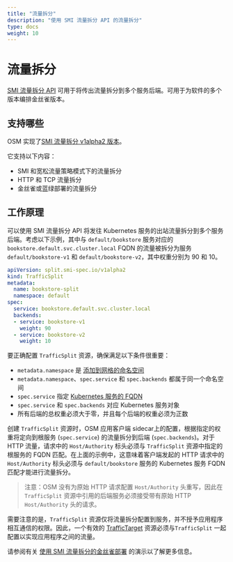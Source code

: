 ```yaml
---
title: "流量拆分"
description: "使用 SMI 流量拆分 API 的流量拆分"
type: docs
weight: 10
---
```


# 流量拆分

[SMI 流量拆分 API](https://github.com/servicemeshinterface/smi-spec/blob/main/apis/traffic-split/v1alpha2/traffic-split.md) 可用于将传出流量拆分到多个服务后端。可用于为软件的多个版本编排金丝雀版本。

## 支持哪些

OSM 实现了[SMI 流量拆分 v1alpha2 版本](https://github.com/servicemeshinterface/smi-spec/blob/main/apis/traffic-split/v1alpha2/traffic-split.md)。

它支持以下内容：

- SMI 和宽松流量策略模式下的流量拆分
- HTTP 和 TCP 流量拆分
- 金丝雀或蓝绿部署的流量拆分

## 工作原理

可以使用 SMI 流量拆分 API 将发往 Kubernetes 服务的出站流量拆分到多个服务后端。考虑以下示例，其中与 `default/bookstore` 服务对应的 `bookstore.default.svc.cluster.local` FQDN 的流量被拆分为服务 `default/bookstore-v1` 和 `default/bookstore-v2`，其中权重分别为 90 和 10。

```yaml
apiVersion: split.smi-spec.io/v1alpha2
kind: TrafficSplit
metadata:
  name: bookstore-split
  namespace: default
spec:
  service: bookstore.default.svc.cluster.local
  backends:
  - service: bookstore-v1
    weight: 90
  - service: bookstore-v2
    weight: 10
```

要正确配置 `TrafficSplit` 资源，确保满足以下条件很重要：

- `metadata.namespace` 是 [添加到网格的命名空间](/docs/guides/app_onboarding/namespaces/)
- `metadata.namespace`、`spec.service` 和 `spec.backends` 都属于同一个命名空间
- `spec.service` 指定 [Kubernetes 服务的 FQDN](https://kubernetes.io/docs/concepts/services-networking/dns-pod-service/#services)
- `spec.service` 和 `spec.backends` 对应 Kubernetes 服务对象
- 所有后端的总权重必须大于零，并且每个后端的权重必须为正数

创建 `TrafficSplit` 资源时，OSM 应用客户端 sidecar上的配置，根据指定的权重将定向到根服务 (`spec.service`) 的流量拆分到后端 (`spec.backends`)。对于 HTTP 流量，请求中的 `Host/Authority` 标头必须与 `TrafficSplit` 资源中指定的根服务的 FQDN 匹配。在上面的示例中，这意味着客户端发起的 HTTP 请求中的 `Host/Authority` 标头必须与 `default/bookstore` 服务的 Kubernetes 服务 FQDN 匹配才能进行流量拆分。

> 注意：OSM 没有为原始 HTTP 请求配置 `Host/Authority` 头重写，因此在 `TrafficSplit` 资源中引用的后端服务必须接受带有原始 HTTP `Host/Authority` 头的请求。

需要注意的是，`TrafficSplit` 资源仅将流量拆分配置到服务，并不授予应用程序相互通信的权限。因此，一个有效的 [TrafficTarget](https://github.com/servicemeshinterface/smi-spec/blob/main/apis/traffic-access/v1alpha3/traffic-access.md#traffictarget) 资源必须与`TrafficSplit` 一起配置以实现应用程序之间的流量。

请参阅有关 [使用 SMI 流量拆分的金丝雀部署](/docs/demos/canary_rollout) 的演示以了解更多信息。
